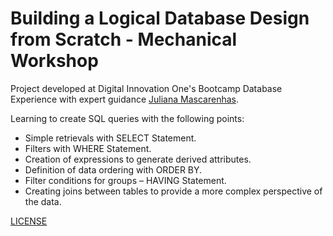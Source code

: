 # Building a Logical Database Design from Scratch - Mechanical Workshop

Project developed at Digital Innovation One's Bootcamp Database Experience with expert guidance [Juliana Mascarenhas](https://www.linkedin.com/in/juliana-mascarenhas-00349426/ "Juliana Mascarenhas").

Learning to create SQL queries with the following points:

- Simple retrievals with SELECT Statement.
- Filters with WHERE Statement.
- Creation of expressions to generate derived attributes.
- Definition of data ordering with ORDER BY.
- Filter conditions for groups – HAVING Statement.
- Creating joins between tables to provide a more complex perspective of the data.

[LICENSE](./LICENSE)
